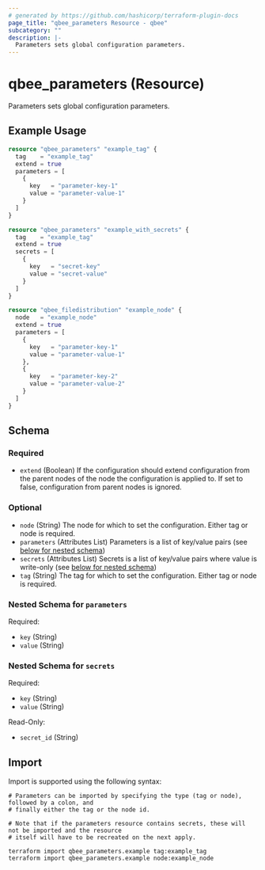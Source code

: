 ```yaml
---
# generated by https://github.com/hashicorp/terraform-plugin-docs
page_title: "qbee_parameters Resource - qbee"
subcategory: ""
description: |-
  Parameters sets global configuration parameters.
---
```


# qbee_parameters (Resource)

Parameters sets global configuration parameters.

## Example Usage

```terraform
resource "qbee_parameters" "example_tag" {
  tag    = "example_tag"
  extend = true
  parameters = [
    {
      key   = "parameter-key-1"
      value = "parameter-value-1"
    }
  ]
}

resource "qbee_parameters" "example_with_secrets" {
  tag    = "example_tag"
  extend = true
  secrets = [
    {
      key   = "secret-key"
      value = "secret-value"
    }
  ]
}

resource "qbee_filedistribution" "example_node" {
  node   = "example_node"
  extend = true
  parameters = [
    {
      key   = "parameter-key-1"
      value = "parameter-value-1"
    },
    {
      key   = "parameter-key-2"
      value = "parameter-value-2"
    }
  ]
}
```

<!-- schema generated by tfplugindocs -->
## Schema

### Required

- `extend` (Boolean) If the configuration should extend configuration from the parent nodes of the node the configuration is applied to. If set to false, configuration from parent nodes is ignored.

### Optional

- `node` (String) The node for which to set the configuration. Either tag or node is required.
- `parameters` (Attributes List) Parameters is a list of key/value pairs (see [below for nested schema](#nestedatt--parameters))
- `secrets` (Attributes List) Secrets is a list of key/value pairs where value is write-only (see [below for nested schema](#nestedatt--secrets))
- `tag` (String) The tag for which to set the configuration. Either tag or node is required.

<a id="nestedatt--parameters"></a>
### Nested Schema for `parameters`

Required:

- `key` (String)
- `value` (String)


<a id="nestedatt--secrets"></a>
### Nested Schema for `secrets`

Required:

- `key` (String)
- `value` (String)

Read-Only:

- `secret_id` (String)

## Import

Import is supported using the following syntax:

```shell
# Parameters can be imported by specifying the type (tag or node), followed by a colon, and
# finally either the tag or the node id.

# Note that if the parameters resource contains secrets, these will not be imported and the resource
# itself will have to be recreated on the next apply.

terraform import qbee_parameters.example tag:example_tag
terraform import qbee_parameters.example node:example_node
```
